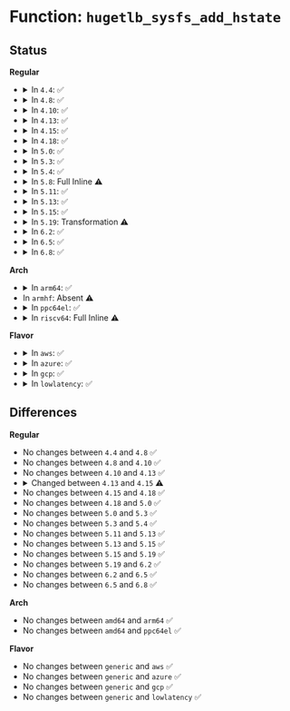 # Function: <code>hugetlb_sysfs_add_hstate</code>

## Status
<b>Regular</b>
<ul>
<li>
<details>
<summary>In <code>4.4</code>: ✅</summary>

```c
int hugetlb_sysfs_add_hstate(struct hstate *h, struct kobject *parent, struct kobject **hstate_kobjs, struct attribute_group *hstate_attr_group);
```

**Collision:** Unique Static

**Inline:** No

**Transformation:** False

**Instances:**

```
In mm/hugetlb.c (ffffffff811da6d0)
Location: mm/hugetlb.c:2441
Inline: False
Direct callers:
  - mm/hugetlb.c:hugetlb_register_node
  - mm/hugetlb.c:hugetlb_init
```
**Symbols:**

```
ffffffff811da6d0-ffffffff811da737: hugetlb_sysfs_add_hstate (STB_LOCAL)
```
</details>
</li>
<li>
<details>
<summary>In <code>4.8</code>: ✅</summary>

```c
int hugetlb_sysfs_add_hstate(struct hstate *h, struct kobject *parent, struct kobject **hstate_kobjs, struct attribute_group *hstate_attr_group);
```

**Collision:** Unique Static

**Inline:** No

**Transformation:** False

**Instances:**

```
In mm/hugetlb.c (ffffffff811f8710)
Location: mm/hugetlb.c:2492
Inline: False
Direct callers:
  - mm/hugetlb.c:hugetlb_register_node
```
**Symbols:**

```
ffffffff811f8710-ffffffff811f877f: hugetlb_sysfs_add_hstate (STB_LOCAL)
```
</details>
</li>
<li>
<details>
<summary>In <code>4.10</code>: ✅</summary>

```c
int hugetlb_sysfs_add_hstate(struct hstate *h, struct kobject *parent, struct kobject **hstate_kobjs, struct attribute_group *hstate_attr_group);
```

**Collision:** Unique Static

**Inline:** No

**Transformation:** False

**Instances:**

```
In mm/hugetlb.c (ffffffff812090c0)
Location: mm/hugetlb.c:2598
Inline: False
Direct callers:
  - mm/hugetlb.c:hugetlb_register_node
```
**Symbols:**

```
ffffffff812090c0-ffffffff8120912f: hugetlb_sysfs_add_hstate (STB_LOCAL)
```
</details>
</li>
<li>
<details>
<summary>In <code>4.13</code>: ✅</summary>

```c
int hugetlb_sysfs_add_hstate(struct hstate *h, struct kobject *parent, struct kobject **hstate_kobjs, struct attribute_group *hstate_attr_group);
```

**Collision:** Unique Static

**Inline:** No

**Transformation:** False

**Instances:**

```
In mm/hugetlb.c (ffffffff812148e0)
Location: mm/hugetlb.c:2576
Inline: False
Direct callers:
  - mm/hugetlb.c:hugetlb_register_node
```
**Symbols:**

```
ffffffff812148e0-ffffffff8121494f: hugetlb_sysfs_add_hstate (STB_LOCAL)
```
</details>
</li>
<li>
<details>
<summary>In <code>4.15</code>: ✅</summary>

```c
int hugetlb_sysfs_add_hstate(struct hstate *h, struct kobject *parent, struct kobject **hstate_kobjs, const struct attribute_group *hstate_attr_group);
```

**Collision:** Unique Static

**Inline:** No

**Transformation:** False

**Instances:**

```
In mm/hugetlb.c (ffffffff8122f470)
Location: mm/hugetlb.c:2584
Inline: False
Direct callers:
  - mm/hugetlb.c:hugetlb_register_node
```
**Symbols:**

```
ffffffff8122f470-ffffffff8122f4df: hugetlb_sysfs_add_hstate (STB_LOCAL)
```
</details>
</li>
<li>
<details>
<summary>In <code>4.18</code>: ✅</summary>

```c
int hugetlb_sysfs_add_hstate(struct hstate *h, struct kobject *parent, struct kobject **hstate_kobjs, const struct attribute_group *hstate_attr_group);
```

**Collision:** Unique Static

**Inline:** No

**Transformation:** False

**Instances:**

```
In mm/hugetlb.c (ffffffff812519a0)
Location: mm/hugetlb.c:2586
Inline: False
Direct callers:
  - mm/hugetlb.c:hugetlb_init
  - mm/hugetlb.c:hugetlb_register_node
```
**Symbols:**

```
ffffffff812519a0-ffffffff81251a18: hugetlb_sysfs_add_hstate (STB_LOCAL)
```
</details>
</li>
<li>
<details>
<summary>In <code>5.0</code>: ✅</summary>

```c
int hugetlb_sysfs_add_hstate(struct hstate *h, struct kobject *parent, struct kobject **hstate_kobjs, const struct attribute_group *hstate_attr_group);
```

**Collision:** Unique Static

**Inline:** No

**Transformation:** False

**Instances:**

```
In mm/hugetlb.c (ffffffff81265da0)
Location: mm/hugetlb.c:2580
Inline: False
Direct callers:
  - mm/hugetlb.c:hugetlb_init
  - mm/hugetlb.c:hugetlb_register_node
```
**Symbols:**

```
ffffffff81265da0-ffffffff81265e18: hugetlb_sysfs_add_hstate (STB_LOCAL)
```
</details>
</li>
<li>
<details>
<summary>In <code>5.3</code>: ✅</summary>

```c
int hugetlb_sysfs_add_hstate(struct hstate *h, struct kobject *parent, struct kobject **hstate_kobjs, const struct attribute_group *hstate_attr_group);
```

**Collision:** Unique Static

**Inline:** No

**Transformation:** False

**Instances:**

```
In mm/hugetlb.c (ffffffff81280e30)
Location: mm/hugetlb.c:2648
Inline: False
Direct callers:
  - mm/hugetlb.c:hugetlb_init
  - mm/hugetlb.c:hugetlb_register_node
```
**Symbols:**

```
ffffffff81280e30-ffffffff81280ea6: hugetlb_sysfs_add_hstate (STB_LOCAL)
```
</details>
</li>
<li>
<details>
<summary>In <code>5.4</code>: ✅</summary>

```c
int hugetlb_sysfs_add_hstate(struct hstate *h, struct kobject *parent, struct kobject **hstate_kobjs, const struct attribute_group *hstate_attr_group);
```

**Collision:** Unique Static

**Inline:** No

**Transformation:** False

**Instances:**

```
In mm/hugetlb.c (ffffffff81290840)
Location: mm/hugetlb.c:2765
Inline: False
Direct callers:
  - mm/hugetlb.c:hugetlb_init
  - mm/hugetlb.c:hugetlb_register_node
```
**Symbols:**

```
ffffffff81290840-ffffffff812908b6: hugetlb_sysfs_add_hstate (STB_LOCAL)
```
</details>
</li>
<li>
<details>
<summary>In <code>5.8</code>: Full Inline ⚠️</summary>

**Collision:** Unique Static

**Inline:** Full

**Transformation:** False

**Instances:**

```
In mm/hugetlb.c (ffffffff82cfdf0e)
Location: mm/hugetlb.c:3048
Inline: True
Inline callers:
  - mm/hugetlb.c:hugetlb_init
  - mm/hugetlb.c:hugetlb_register_node
```
</details>
</li>
<li>
<details>
<summary>In <code>5.11</code>: ✅</summary>

```c
int hugetlb_sysfs_add_hstate(struct hstate *h, struct kobject *parent, struct kobject **hstate_kobjs, const struct attribute_group *hstate_attr_group);
```

**Collision:** Unique Static

**Inline:** No

**Transformation:** False

**Instances:**

```
In mm/hugetlb.c (ffffffff812cf140)
Location: mm/hugetlb.c:3002
Inline: False
Direct callers:
  - mm/hugetlb.c:hugetlb_init
  - mm/hugetlb.c:hugetlb_register_node
```
**Symbols:**

```
ffffffff812cf140-ffffffff812cf1bd: hugetlb_sysfs_add_hstate (STB_LOCAL)
```
</details>
</li>
<li>
<details>
<summary>In <code>5.13</code>: ✅</summary>

```c
int hugetlb_sysfs_add_hstate(struct hstate *h, struct kobject *parent, struct kobject **hstate_kobjs, const struct attribute_group *hstate_attr_group);
```

**Collision:** Unique Static

**Inline:** No

**Transformation:** False

**Instances:**

```
In mm/hugetlb.c (ffffffff812d5dd0)
Location: mm/hugetlb.c:3167
Inline: False
Direct callers:
  - mm/hugetlb.c:hugetlb_init
  - mm/hugetlb.c:hugetlb_register_node
```
**Symbols:**

```
ffffffff812d5dd0-ffffffff812d5e4d: hugetlb_sysfs_add_hstate (STB_LOCAL)
```
</details>
</li>
<li>
<details>
<summary>In <code>5.15</code>: ✅</summary>

```c
int hugetlb_sysfs_add_hstate(struct hstate *h, struct kobject *parent, struct kobject **hstate_kobjs, const struct attribute_group *hstate_attr_group);
```

**Collision:** Unique Static

**Inline:** No

**Transformation:** False

**Instances:**

```
In mm/hugetlb.c (ffffffff8131bd60)
Location: mm/hugetlb.c:3452
Inline: False
Direct callers:
  - mm/hugetlb.c:hugetlb_init
  - mm/hugetlb.c:hugetlb_register_node
```
**Symbols:**

```
ffffffff8131bd60-ffffffff8131bddd: hugetlb_sysfs_add_hstate (STB_LOCAL)
```
</details>
</li>
<li>
<details>
<summary>In <code>5.19</code>: Transformation ⚠️</summary>

```c
int hugetlb_sysfs_add_hstate(struct hstate *h, struct kobject *parent, struct kobject **hstate_kobjs, const struct attribute_group *hstate_attr_group);
```

**Collision:** Unique Static

**Inline:** No

**Transformation:** True

**Instances:**

```
In mm/hugetlb.c (0)
Location: mm/hugetlb.c:3831
Inline: False
Direct callers:
  - mm/hugetlb.c:hugetlb_init
  - mm/hugetlb.c:hugetlb_register_node
```
**Symbols:**

```
ffffffff81387d70-ffffffff81387e34: hugetlb_sysfs_add_hstate (STB_LOCAL)
ffffffff81e713e5-ffffffff81e713f9: hugetlb_sysfs_add_hstate.cold (STB_LOCAL)
```
</details>
</li>
<li>
<details>
<summary>In <code>6.2</code>: ✅</summary>

```c
int hugetlb_sysfs_add_hstate(struct hstate *h, struct kobject *parent, struct kobject **hstate_kobjs, const struct attribute_group *hstate_attr_group);
```

**Collision:** Unique Static

**Inline:** No

**Transformation:** False

**Instances:**

```
In mm/hugetlb.c (ffffffff81406250)
Location: mm/hugetlb.c:3997
Inline: False
Direct callers:
  - mm/hugetlb.c:hugetlb_init
  - mm/hugetlb.c:hugetlb_register_node
```
**Symbols:**

```
ffffffff81406250-ffffffff81406346: hugetlb_sysfs_add_hstate (STB_LOCAL)
```
</details>
</li>
<li>
<details>
<summary>In <code>6.5</code>: ✅</summary>

```c
int hugetlb_sysfs_add_hstate(struct hstate *h, struct kobject *parent, struct kobject **hstate_kobjs, const struct attribute_group *hstate_attr_group);
```

**Collision:** Unique Static

**Inline:** No

**Transformation:** False

**Instances:**

```
In mm/hugetlb.c (ffffffff81439760)
Location: mm/hugetlb.c:4027
Inline: False
Direct callers:
  - mm/hugetlb.c:hugetlb_init
  - mm/hugetlb.c:hugetlb_register_node
```
**Symbols:**

```
ffffffff81439760-ffffffff81439840: hugetlb_sysfs_add_hstate (STB_LOCAL)
```
</details>
</li>
<li>
<details>
<summary>In <code>6.8</code>: ✅</summary>

```c
int hugetlb_sysfs_add_hstate(struct hstate *h, struct kobject *parent, struct kobject **hstate_kobjs, const struct attribute_group *hstate_attr_group);
```

**Collision:** Unique Static

**Inline:** No

**Transformation:** False

**Instances:**

```
In mm/hugetlb.c (ffffffff81473290)
Location: mm/hugetlb.c:4285
Inline: False
Direct callers:
  - mm/hugetlb.c:hugetlb_init
  - mm/hugetlb.c:hugetlb_register_node
```
**Symbols:**

```
ffffffff81473290-ffffffff81473370: hugetlb_sysfs_add_hstate (STB_LOCAL)
```
</details>
</li>
</ul>
<b>Arch</b>
<ul>
<li>
<details>
<summary>In <code>arm64</code>: ✅</summary>

```c
int hugetlb_sysfs_add_hstate(struct hstate *h, struct kobject *parent, struct kobject **hstate_kobjs, const struct attribute_group *hstate_attr_group);
```

**Collision:** Unique Static

**Inline:** No

**Transformation:** False

**Instances:**

```
In mm/hugetlb.c (ffff80001032dd00)
Location: mm/hugetlb.c:2765
Inline: False
Direct callers:
  - mm/hugetlb.c:hugetlb_init
  - mm/hugetlb.c:hugetlb_register_node
```
**Symbols:**

```
ffff80001032dd00-ffff80001032ddb8: hugetlb_sysfs_add_hstate (STB_LOCAL)
```
</details>
</li>
<li>
In <code>armhf</code>: Absent ⚠️
</li>
<li>
<details>
<summary>In <code>ppc64el</code>: ✅</summary>

```c
int hugetlb_sysfs_add_hstate(struct hstate *h, struct kobject *parent, struct kobject **hstate_kobjs, const struct attribute_group *hstate_attr_group);
```

**Collision:** Unique Static

**Inline:** No

**Transformation:** False

**Instances:**

```
In mm/hugetlb.c (c0000000004065d0)
Location: mm/hugetlb.c:2765
Inline: False
Direct callers:
  - mm/hugetlb.c:hugetlb_init
  - mm/hugetlb.c:hugetlb_register_node
```
**Symbols:**

```
c0000000004065d0-c0000000004066b4: hugetlb_sysfs_add_hstate (STB_LOCAL)
```
</details>
</li>
<li>
<details>
<summary>In <code>riscv64</code>: Full Inline ⚠️</summary>

**Collision:** Unique Static

**Inline:** Full

**Transformation:** False

**Instances:**

```
In mm/hugetlb.c (ffffffe00001817a)
Location: mm/hugetlb.c:2765
Inline: True
Inline callers:
  - mm/hugetlb.c:hugetlb_init
```
</details>
</li>
</ul>
<b>Flavor</b>
<ul>
<li>
<details>
<summary>In <code>aws</code>: ✅</summary>

```c
int hugetlb_sysfs_add_hstate(struct hstate *h, struct kobject *parent, struct kobject **hstate_kobjs, const struct attribute_group *hstate_attr_group);
```

**Collision:** Unique Static

**Inline:** No

**Transformation:** False

**Instances:**

```
In mm/hugetlb.c (ffffffff81288e20)
Location: mm/hugetlb.c:2765
Inline: False
Direct callers:
  - mm/hugetlb.c:hugetlb_init
  - mm/hugetlb.c:hugetlb_register_node
```
**Symbols:**

```
ffffffff81288e20-ffffffff81288e96: hugetlb_sysfs_add_hstate (STB_LOCAL)
```
</details>
</li>
<li>
<details>
<summary>In <code>azure</code>: ✅</summary>

```c
int hugetlb_sysfs_add_hstate(struct hstate *h, struct kobject *parent, struct kobject **hstate_kobjs, const struct attribute_group *hstate_attr_group);
```

**Collision:** Unique Static

**Inline:** No

**Transformation:** False

**Instances:**

```
In mm/hugetlb.c (ffffffff8127acc0)
Location: mm/hugetlb.c:2765
Inline: False
Direct callers:
  - mm/hugetlb.c:hugetlb_init
  - mm/hugetlb.c:hugetlb_register_node
```
**Symbols:**

```
ffffffff8127acc0-ffffffff8127ad36: hugetlb_sysfs_add_hstate (STB_LOCAL)
```
</details>
</li>
<li>
<details>
<summary>In <code>gcp</code>: ✅</summary>

```c
int hugetlb_sysfs_add_hstate(struct hstate *h, struct kobject *parent, struct kobject **hstate_kobjs, const struct attribute_group *hstate_attr_group);
```

**Collision:** Unique Static

**Inline:** No

**Transformation:** False

**Instances:**

```
In mm/hugetlb.c (ffffffff81286c30)
Location: mm/hugetlb.c:2765
Inline: False
Direct callers:
  - mm/hugetlb.c:hugetlb_init
  - mm/hugetlb.c:hugetlb_register_node
```
**Symbols:**

```
ffffffff81286c30-ffffffff81286ca6: hugetlb_sysfs_add_hstate (STB_LOCAL)
```
</details>
</li>
<li>
<details>
<summary>In <code>lowlatency</code>: ✅</summary>

```c
int hugetlb_sysfs_add_hstate(struct hstate *h, struct kobject *parent, struct kobject **hstate_kobjs, const struct attribute_group *hstate_attr_group);
```

**Collision:** Unique Static

**Inline:** No

**Transformation:** False

**Instances:**

```
In mm/hugetlb.c (ffffffff81297100)
Location: mm/hugetlb.c:2765
Inline: False
Direct callers:
  - mm/hugetlb.c:hugetlb_init
  - mm/hugetlb.c:hugetlb_register_node
```
**Symbols:**

```
ffffffff81297100-ffffffff81297176: hugetlb_sysfs_add_hstate (STB_LOCAL)
```
</details>
</li>
</ul>

## Differences
<b>Regular</b>
<ul>
<li>
No changes between <code>4.4</code> and <code>4.8</code> ✅
</li>
<li>
No changes between <code>4.8</code> and <code>4.10</code> ✅
</li>
<li>
No changes between <code>4.10</code> and <code>4.13</code> ✅
</li>
<li>
<details>
<summary>Changed between <code>4.13</code> and <code>4.15</code> ⚠️</summary>
<ul>
<li>
<b>Param type changed. </b>
<code>struct attribute_group *hstate_attr_group</code> ➡️ <code>const struct attribute_group *hstate_attr_group</code>
</li>
</ul>
</details>
</li>
<li>
No changes between <code>4.15</code> and <code>4.18</code> ✅
</li>
<li>
No changes between <code>4.18</code> and <code>5.0</code> ✅
</li>
<li>
No changes between <code>5.0</code> and <code>5.3</code> ✅
</li>
<li>
No changes between <code>5.3</code> and <code>5.4</code> ✅
</li>
<li>
No changes between <code>5.11</code> and <code>5.13</code> ✅
</li>
<li>
No changes between <code>5.13</code> and <code>5.15</code> ✅
</li>
<li>
No changes between <code>5.15</code> and <code>5.19</code> ✅
</li>
<li>
No changes between <code>5.19</code> and <code>6.2</code> ✅
</li>
<li>
No changes between <code>6.2</code> and <code>6.5</code> ✅
</li>
<li>
No changes between <code>6.5</code> and <code>6.8</code> ✅
</li>
</ul>
<b>Arch</b>
<ul>
<li>
No changes between <code>amd64</code> and <code>arm64</code> ✅
</li>
<li>
No changes between <code>amd64</code> and <code>ppc64el</code> ✅
</li>
</ul>
<b>Flavor</b>
<ul>
<li>
No changes between <code>generic</code> and <code>aws</code> ✅
</li>
<li>
No changes between <code>generic</code> and <code>azure</code> ✅
</li>
<li>
No changes between <code>generic</code> and <code>gcp</code> ✅
</li>
<li>
No changes between <code>generic</code> and <code>lowlatency</code> ✅
</li>
</ul>

